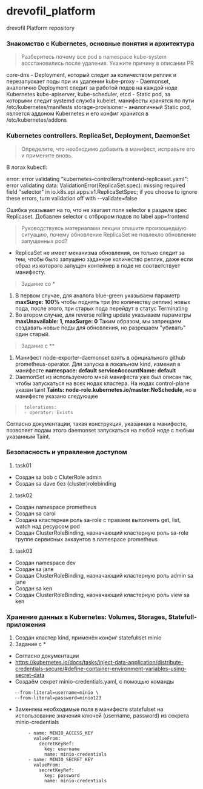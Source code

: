 # drevofil_platform
drevofil Platform repository
### Знакомство с Kubernetes, основные понятия и архитектура 
> Разберитесь почему все pod в namespace kube-system восстановились после удаления. Укажите причину в описании PR

core-dns - Deployment, который следит за количеством реплик и перезапускает поды при их удалении
kube-proxy - Daemonset, аналогично Deployment следит за работой подов на каждой ноде Kubernetes
kube-apiserver, kube-scheduler, etcd - Static pod, за которыми следит systemd служба kubelet, манифесты хранятся по пути /etc/kubernetes/manifests
storage-provisioner - аналогичный Static pod, является аддоном Kubernetes и его конфиг хранится в /etc/kubernetes/addons

### Kubernetes controllers. ReplicaSet, Deployment, DaemonSet

> Определите, что необходимо добавить в манифест, исправьте его и примените вновь.

В логах kubectl:

error: error validating "kubernetes-controllers/frontend-replicaset.yaml": error validating data: ValidationError(ReplicaSet.spec): missing required field "selector" in io.k8s.api.apps.v1.ReplicaSetSpec; if you choose to ignore these errors, turn validation off with --validate=false

Ошибка указывает на то, что не хватает поля selector в разделе spec Replicaset. Добавлен selector с отброром подов по label app=frontend

> Руководствуясь материалами лекции опишите произошедшую ситуацию, почему обновление ReplicaSet не повлекло обновление запущенных pod?

- ReplicaSet не имеет механизма обновления, он только следит за тем, чтобы было запущено заданное количество реплик, даже если образ из которого запущен контейнер в поде не соответствует манифесту.

> Задание со *

1. В первом случае, для аналога blue-green указываем параметр **maxSurge: 100%** чтобы поднять три (по количеству реплик) новых пода, после этого, три старых пода перейдут в статус Terminating
2. Во втором случае, для reverse rolling update указываем параметры **maxUnavailable: 1, maxSurge: 0** Таким образом, мы запрещаем создавать новые поды для обновления, но разрешаем "убивать" один старый. 

> Задание с **
1. Манифест node-exporter-daemonset взять в официального github prometheus-operator. Для запуска в локальном kind, изменил в манифесте 
**namespace: default** 
**serviceAccountName: default**
2. DaemonSet из используемого мной манифеста уже был описан так, чтобы запускаться на всех нодах кластера. 
На нодах control-plane указан taint **Taints: node-role.kubernetes.io/master:NoSchedule**, но в манифесте указано следующее 
>      tolerations:
>      - operator: Exists
Согласно документации, такая конструкция, указанная в манифесте, позволяет подам этого daemonset запускаться на любой ноде с любым указанным Taint.

### Безопасность и управление доступом 
1. task01 
- Создан sa bob с CluterRole admin
- Создан sa dave без (cluster)rolebinding

2. task02
- Создан namespace prometheus
- Создан sa carol
- Создана кластерная роль sa-role с правами выполнять get, list, watch над ресурсом pod
- Создан ClusterRoleBinding, назначающий кластерную роль sa-role группе сервисных аккаунтов в namespace prometheus

3. task03
- Создан namespace dev
- Создан sa jane
- Создан ClusterRoleBinding, назначающий кластерную роль admin sa jane
- Создан sa ken
- Создан ClusterRoleBinding, назначающий кластерную роль view sa ken

### Хранение данных в Kubernetes: Volumes, Storages, Statefull-приложения 

1. Создан кластер kind, применён конфиг statefullset minio
2. Задание с *
- Согласно документации
- https://kubernetes.io/docs/tasks/inject-data-application/distribute-credentials-secure/#define-container-environment-variables-using-secret-data
- Создаём секрет minio-credentials.yaml, с помощью команды

```kubectl create secret generic minio-credentials \
   --from-literal=username=minio \  
   --from-literal=password=minio123
```
-  Заменяем необходимые поля в манифесте statefulset на использование значения ключей (username, password) из секрета minio-credentials

```
        - name: MINIO_ACCESS_KEY
          valueFrom:
            secretKeyRef:
              key: username
              name: minio-credentials
        - name: MINIO_SECRET_KEY
          valueFrom:
            secretKeyRef:
              key: password
              name: minio-credentials
```